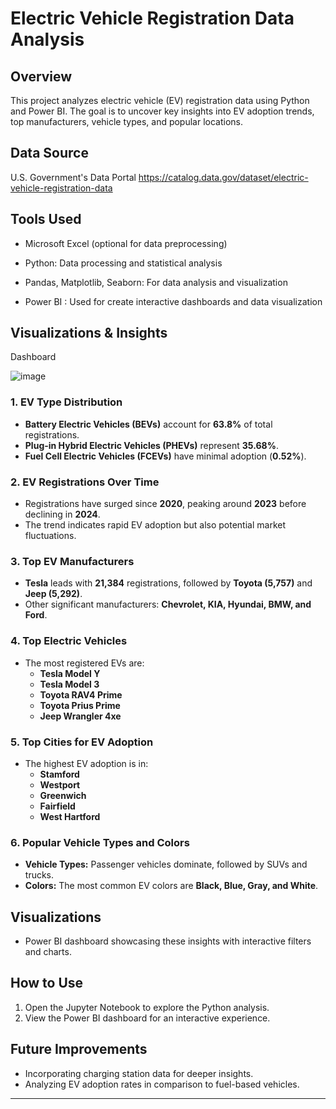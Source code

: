 # Electric Vehicle Registration Data Analysis

## Overview
This project analyzes electric vehicle (EV) registration data using Python and Power BI. The goal is to uncover key insights into EV adoption trends, top manufacturers, vehicle types, and popular locations.

## Data Source
U.S. Government's Data Portal https://catalog.data.gov/dataset/electric-vehicle-registration-data

## Tools Used

- Microsoft Excel (optional for data preprocessing)

- Python: Data processing and statistical analysis

- Pandas, Matplotlib, Seaborn: For data analysis and visualization

- Power BI : Used for create interactive dashboards and data visualization


## Visualizations & Insights

Dashboard 

![image](https://github.com/user-attachments/assets/32732b3e-b89d-4d03-96f6-c98bcb5a791c)

### 1. EV Type Distribution
- **Battery Electric Vehicles (BEVs)** account for **63.8%** of total registrations.
- **Plug-in Hybrid Electric Vehicles (PHEVs)** represent **35.68%**.
- **Fuel Cell Electric Vehicles (FCEVs)** have minimal adoption (**0.52%**).

### 2. EV Registrations Over Time
- Registrations have surged since **2020**, peaking around **2023** before declining in **2024**.
- The trend indicates rapid EV adoption but also potential market fluctuations.

### 3. Top EV Manufacturers
- **Tesla** leads with **21,384** registrations, followed by **Toyota (5,757)** and **Jeep (5,292)**.
- Other significant manufacturers: **Chevrolet, KIA, Hyundai, BMW, and Ford**.

### 4. Top Electric Vehicles
- The most registered EVs are:
  - **Tesla Model Y**
  - **Tesla Model 3**
  - **Toyota RAV4 Prime**
  - **Toyota Prius Prime**
  - **Jeep Wrangler 4xe**

### 5. Top Cities for EV Adoption
- The highest EV adoption is in:
  - **Stamford**
  - **Westport**
  - **Greenwich**
  - **Fairfield**
  - **West Hartford**

### 6. Popular Vehicle Types and Colors
- **Vehicle Types:** Passenger vehicles dominate, followed by SUVs and trucks.
- **Colors:** The most common EV colors are **Black, Blue, Gray, and White**.

## Visualizations
- Power BI dashboard showcasing these insights with interactive filters and charts.

## How to Use
1. Open the Jupyter Notebook to explore the Python analysis.
2. View the Power BI dashboard for an interactive experience.

## Future Improvements
- Incorporating charging station data for deeper insights.
- Analyzing EV adoption rates in comparison to fuel-based vehicles.

---


